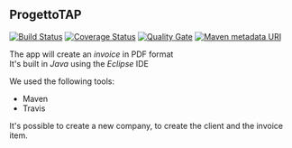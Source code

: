 ## ProgettoTAP

[![Build Status](https://travis-ci.org/Danny182/progettoTAP.svg?branch=master)](https://travis-ci.org/Danny182/progettoTAP) [![Coverage Status](https://coveralls.io/repos/github/Danny182/progettoTAP/badge.svg?branch=master)](https://coveralls.io/github/Danny182/progettoTAP?branch=master) [![Quality Gate](https://sonarcloud.io/api/badges/gate?key=com.unifi:fatture)](https://sonarcloud.io/dashboard?id=com.unifi:fatture)
[![Maven metadata URI](https://img.shields.io/maven-metadata/v/http/central.maven.org/maven2/com/google/code/gson/gson/maven-metadata.xml.svg)]()  

The app will create an _invoice_ in PDF format    
It's built in *Java* using the *Eclipse* IDE  
  
We used the following tools: 
 * Maven
 * Travis  
 
 
   
   
It's possible to create a new company, to create the client and the invoice item.


